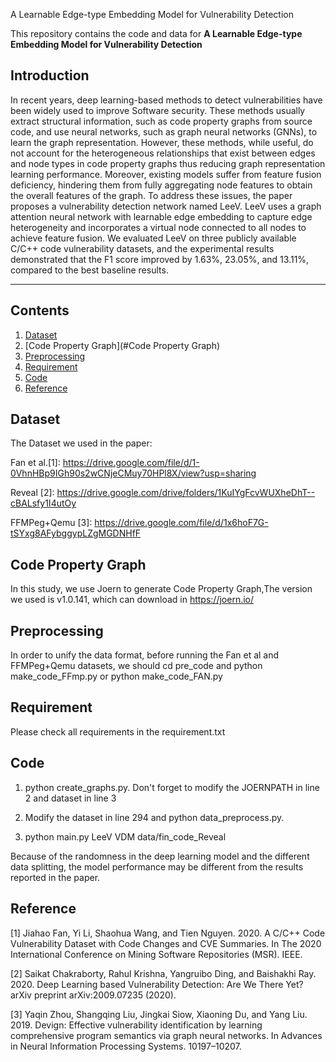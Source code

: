 A Learnable Edge-type Embedding Model for Vulnerability Detection

<p aligh="center"> This repository contains the code and data for <b>A Learnable Edge-type Embedding Model for Vulnerability Detection</b> </p>

## Introduction

In recent years, deep learning-based methods to detect vulnerabilities have been widely used to improve Software security. These methods usually extract structural information, such as code property graphs from source code, and use neural networks, such as graph neural networks (GNNs), to learn the graph representation. However, these methods, while useful, do not account for the heterogeneous relationships that exist between edges and node types in code property graphs thus reducing graph representation learning performance. Moreover, existing models suffer from feature fusion deficiency, hindering them from fully aggregating node features to obtain the overall features of the graph. To address these issues, the paper proposes a vulnerability detection network named LeeV. LeeV uses a graph attention neural network with learnable edge embedding to capture edge heterogeneity and incorporates a virtual node connected to all nodes to achieve feature fusion. We evaluated LeeV on three publicly available C/C++ code vulnerability datasets, and the experimental results demonstrated that the F1 score improved by 1.63%, 23.05%, and 13.11%, compared to the best baseline results.

----------

## Contents
1. [Dataset](#Dataset)
2. [Code Property Graph](#Code Property Graph)
3. [Preprocessing](#Preprocessing)
4. [Requirement](#Requirement)
5. [Code](#Code)
6. [Reference](#Reference)

## Dataset

The Dataset we used in the paper:

Fan et al.[1]: https://drive.google.com/file/d/1-0VhnHBp9IGh90s2wCNjeCMuy70HPl8X/view?usp=sharing

Reveal [2]: https://drive.google.com/drive/folders/1KuIYgFcvWUXheDhT--cBALsfy1I4utOy

FFMPeg+Qemu [3]: https://drive.google.com/file/d/1x6hoF7G-tSYxg8AFybggypLZgMGDNHfF

## Code Property Graph

In this study, we use Joern to generate Code Property Graph,The version we used is v1.0.141, which can download in https://joern.io/

## Preprocessing
In order to unify the data format, before running the Fan et al and FFMPeg+Qemu datasets, we should cd pre_code and python make_code_FFmp.py or python make_code_FAN.py

## Requirement

Please check all requirements in the requirement.txt

## Code

1. python create_graphs.py. Don't forget to modify the JOERNPATH in line 2 and dataset in line 3
 
2. Modify the dataset in line 294 and python data_preprocess.py.

3. python main.py LeeV VDM data/fin_code_Reveal

Because of the randomness in the deep learning model and the different data splitting, the model performance may be different from the results reported in the paper.

## Reference

[1] Jiahao Fan, Yi Li, Shaohua Wang, and Tien Nguyen. 2020. A C/C++ Code Vulnerability Dataset with Code Changes and CVE Summaries. In The 2020 International Conference on Mining Software Repositories (MSR). IEEE.

[2] Saikat Chakraborty, Rahul Krishna, Yangruibo Ding, and Baishakhi Ray. 2020. Deep Learning based Vulnerability Detection: Are We There Yet? arXiv preprint arXiv:2009.07235 (2020).

[3] Yaqin Zhou, Shangqing Liu, Jingkai Siow, Xiaoning Du, and Yang Liu. 2019. Devign: Effective vulnerability identification by learning comprehensive program semantics via graph neural networks. In Advances in Neural Information Processing Systems. 10197–10207.
